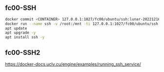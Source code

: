 ## fc00-SSH
```sh
docker commit <CONTAINER> 127.0.0.1:1027/fc00/ubuntu/ssh:lunar-20221216
docker run --name ssh -v /root:/mnt -ti 127.0.0.1:1027/fc00/ubuntu/ssh:lunar-20221216
apt update
apt upgrade -y
apt install ssh -y
```
###

## fc00-SSH2
https://docker-docs.uclv.cu/engine/examples/running_ssh_service/
